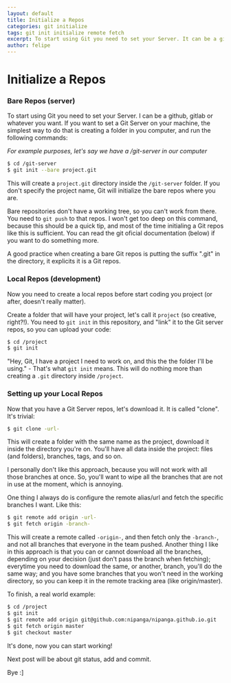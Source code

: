 ```yaml
---
layout: default
title: Initialize a Repos
categories: git initialize
tags: git init initialize remote fetch
excerpt: To start using Git you need to set your Server. It can be a github, gitlab or whatever you want. If you want to set ...
author: felipe
---
```

# Initialize a Repos

### Bare Repos (server)

To start using Git you need to set your Server. I can be a github, gitlab or whatever you want. If you want to set a Git Server on your machine, the simplest way to do that is creating a folder in you computer, and run the following commands:

_For example purposes, let's say we have a /git-server in our computer_

```` bash
$ cd /git-server
$ git init --bare project.git
````

This will create a `project.git` directory inside the `/git-server` folder.
If you don't specify the project name, Git will initialize the bare repos where you are.

Bare repositories don't have a working tree, so you can't work from there. You need to `git push` to that repos.
I won't get too deep on this command, because this should be a quick tip, and most of the time initialing a Git repos like this is sufficient. You can read the git oficial documentation (below) if you want to do something more.

A good practice when creating a bare Git repos is putting the suffix ".git" in the directory, it explicits it is a Git repos.


### Local Repos (development)

Now you need to create a local repos before start coding you project (or after, doesn't really matter).

Create a folder that will have your project, let's call it `project` (so creative, right?!). You need to `git init` in this repository, and "link" it to the Git server repos, so you can upload your code:

``` bash
$ cd /project
$ git init
```

"Hey, Git, I have a project I need to work on, and this the the folder I'll be using." - That's what `git init` means.
This will do nothing more than creating a `.git` directory inside `/project`.

### Setting up your Local Repos

Now that you have a Git Server repos, let's download it. It is called "clone". It's trivial:

``` bash
$ git clone -url-
```

This will create a folder with the same name as the project, download it inside the directory you're on.
You'll have all data inside the project: files (and folders), branches, tags, and so on.

I personally don't like this approach, because you will not work with all those branches at once.
So, you'll want to wipe all the branches that are not in use at the moment, which is annoying.

One thing I always do is configure the remote alias/url and fetch the specific branches I want. Like this:

``` bash
$ git remote add origin -url-
$ git fetch origin -branch-
```

This will create a remote called `-origin-`, and then fetch only the `-branch-`, and not all branches that everyone in the team pushed.
Another thing I like in this approach is that you can or cannot download all the branches, depending on your decision (just don't pass the branch when fetching); everytime you need to download the same, or another, branch, you'll do the same way; and you have some branches that you won't need in the working directory, so you can keep it in the remote tracking area (like origin/master).

To finish, a real world example:

``` bash
$ cd /project
$ git init
$ git remote add origin git@github.com:nipanga/nipanga.github.io.git
$ git fetch origin master
$ git checkout master
```

It's done, now you can start working!

Next post will be about git status, add and commit.

Bye :]